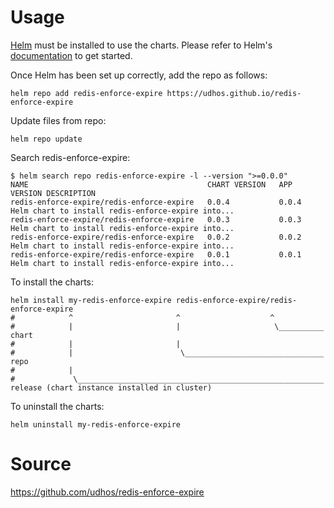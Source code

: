 # Usage

[Helm](https://helm.sh) must be installed to use the charts.  Please refer to
Helm's [documentation](https://helm.sh/docs) to get started.

Once Helm has been set up correctly, add the repo as follows:

    helm repo add redis-enforce-expire https://udhos.github.io/redis-enforce-expire

Update files from repo:

    helm repo update

Search redis-enforce-expire:

    $ helm search repo redis-enforce-expire -l --version ">=0.0.0"
    NAME                                     	CHART VERSION	APP VERSION	DESCRIPTION                                       
    redis-enforce-expire/redis-enforce-expire	0.0.4        	0.0.4      	Helm chart to install redis-enforce-expire into...
    redis-enforce-expire/redis-enforce-expire	0.0.3        	0.0.3      	Helm chart to install redis-enforce-expire into...
    redis-enforce-expire/redis-enforce-expire	0.0.2        	0.0.2      	Helm chart to install redis-enforce-expire into...
    redis-enforce-expire/redis-enforce-expire	0.0.1        	0.0.1      	Helm chart to install redis-enforce-expire into...

To install the charts:

    helm install my-redis-enforce-expire redis-enforce-expire/redis-enforce-expire
    #            ^                       ^                    ^
    #            |                       |                     \__________ chart
    #            |                       |
    #            |                        \_______________________________ repo
    #            |
    #             \_______________________________________________________ release (chart instance installed in cluster)

To uninstall the charts:

    helm uninstall my-redis-enforce-expire

# Source

<https://github.com/udhos/redis-enforce-expire>
